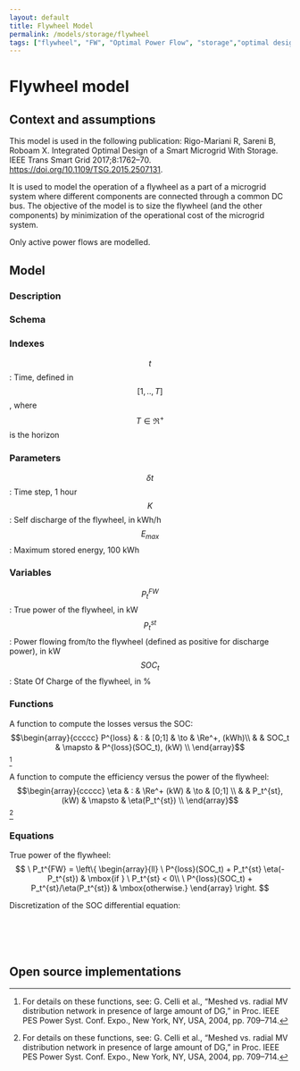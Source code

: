 ```yaml
---
layout: default
title: Flywheel Model
permalink: /models/storage/flywheel
tags: ["flywheel", "FW", "Optimal Power Flow", "storage","optimal design", "DC OPF", "inertia"]
---
```



# Flywheel model 

## Context and assumptions
This model is used in the following publication: Rigo-Mariani R, Sareni B, Roboam X. Integrated Optimal Design of a Smart Microgrid With Storage. IEEE Trans Smart Grid 2017;8:1762–70. https://doi.org/10.1109/TSG.2015.2507131.

It is used to model the operation of a flywheel as a part of a microgrid system where different components are connected through a common DC bus. The objective of the model is to size the flywheel (and the other components) by minimization of the operational cost of the microgrid system. 

Only active power flows are modelled. 

## Model 

### Description 

### Schema

### Indexes
$$ t $$: Time, defined in $$[1,..,T]$$, where $$T \in \Re^+$$ is the horizon<br>

### Parameters
$$ \delta t $$: Time step, 1 hour<br>
$$ K $$: Self discharge of the flywheel, in kWh/h<br>
$$ E_{max} $$: Maximum stored energy, 100 kWh<br>

### Variables
$$ P_t^{FW} $$: True power of the flywheel, in kW<br>
$$ P_t^{st} $$: Power flowing from/to the flywheel (defined as positive for discharge power), in kW<br>
$$ SOC_t $$: State Of Charge of the flywheel, in %<br>

### Functions 
A function to compute the losses versus the SOC:<br>
$$\begin{array}{ccccc}
P^{loss} & : & [0;1] & \to & \Re^+, (kWh)\\
 & & SOC_t & \mapsto & P^{loss}(SOC_t), (kW) \\
\end{array}$$
[^1]

A function to compute the efficiency versus the power of the flywheel:<br>
$$\begin{array}{ccccc}
\eta & : & \Re^+ (kW) & \to & [0;1] \\
 & & P_t^{st}, (kW) & \mapsto & \eta(P_t^{st}) \\
\end{array}$$
[^1]

### Equations
True power of the flywheel:<br>
$$
\ P_t^{FW} = \left\{
    \begin{array}{ll}
        \ P^{loss}(SOC_t) + P_t^{st} \eta(-P_t^{st}) & \mbox{if } \ P_t^{st} < 0\\
        \ P^{loss}(SOC_t) + P_t^{st}/\eta(P_t^{st}) & \mbox{otherwise.}
    \end{array}
\right.
$$

Discretization of the SOC differential equation:<br><br><br><br><br>

## Open source implementations


[^1]: For details on these functions, see: G. Celli et al., “Meshed vs. radial MV distribution network in presence of large amount of DG,” in Proc. IEEE PES Power Syst. Conf. Expo., New York, NY, USA, 2004, pp. 709–714.